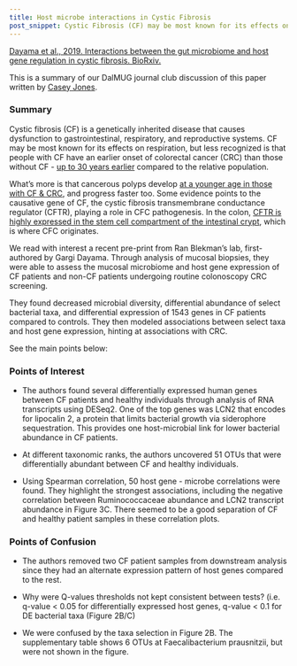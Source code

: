 ```yaml
---
title: Host microbe interactions in Cystic Fibrosis
post_snippet: Cystic Fibrosis (CF) may be most known for its effects on respiration, but less recognized is that people with CF have an earlier onset of colorectal cancer (CRC) than those without CF - up to 30 years earlier compared to the relative population. Dayama et al. find a link between the microbiome and human host that may explain some mechanisms why. 
---
```


[Dayama et al., 2019. Interactions between the gut microbiome and host gene regulation in cystic fibrosis. BioRxiv.](https://www.biorxiv.org/content/10.1101/596312v1)

This is a summary of our DalMUG journal club discussion of this paper written by [Casey Jones](www.twitter.com/CaseyMAJones).

### Summary
Cystic fibrosis (CF) is a genetically inherited disease that causes dysfunction to gastrointestinal, respiratory, and reproductive systems. CF may be most known for its effects on respiration, but less recognized is that people with CF have an earlier onset of colorectal cancer (CRC) than those without CF - [up to 30 years earlier](https://www.sciencedirect.com/science/article/pii/S1470204518301888) compared to the relative population. 

What’s more is that cancerous polyps develop [at a younger age in those with CF & CRC](https://www.ncbi.nlm.nih.gov/pubmed/26851188), and progress faster too. Some evidence points to the causative gene of CF, the cystic fibrosis transmembrane conductance regulator (CFTR), playing a role in CFC pathogenesis. In the colon, [CFTR is highly expressed in the stem cell compartment of the intestinal crypt](https://www.ncbi.nlm.nih.gov/pubmed/21030607), which is where CFC originates. 

We read with interest a recent pre-print from Ran Blekman’s lab, first-authored by Gargi Dayama. Through analysis of mucosal biopsies, they were able to assess the mucosal microbiome and host gene expression of CF patients and non-CF patients undergoing routine colonoscopy CRC screening. 

They found decreased microbial diversity, differential abundance of select bacterial taxa, and differential expression of 1543 genes in CF patients compared to controls. They then modeled associations between select taxa and host gene expression, hinting at associations with CRC. 

See the main points below: 

### Points of Interest
* The authors found several differentially expressed human genes between CF patients and healthy individuals through analysis of RNA transcripts using DESeq2. One of the top genes was LCN2 that encodes for lipocalin 2, a protein that limits bacterial growth via siderophore sequestration. This provides one host-microbial link for lower bacterial abundance in CF patients. 

* At different taxonomic ranks, the authors uncovered 51 OTUs that were differentially abundant between CF and healthy individuals.

* Using Spearman correlation, 50 host gene - microbe correlations were found. They highlight the strongest associations, including the negative correlation between Ruminococcaceae abundance and LCN2 transcript abundance in Figure 3C. There seemed to be a good separation of CF and healthy patient samples in these correlation plots. 

### Points of Confusion
* The authors removed two CF patient samples from downstream analysis since they had an alternate expression pattern of host genes compared to the rest.

* Why were Q-values thresholds not kept consistent between tests? (i.e. q-value < 0.05 for differentially expressed host genes, q-value < 0.1 for DE bacterial taxa (Figure 2B/C)

* We were confused by the taxa selection in Figure 2B. The supplementary table shows 6 OTUs at Faecalibacterium prausnitzii, but were not shown in the figure.  

